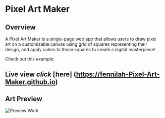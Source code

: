 # Pixel Art Maker 

## Overview

A Pixel Art Maker is a single-page web app that allows users to draw pixel art on a customizable canvas using grid of squares representing their design, and apply colors to those squares to create a digital masterpiece! 

Check out this example:

## Live view *click* [here] (https://fennilah-Pixel-Art-Maker.github.io)

## Art Preview

![Preview Work](Screenshot(58).png)
